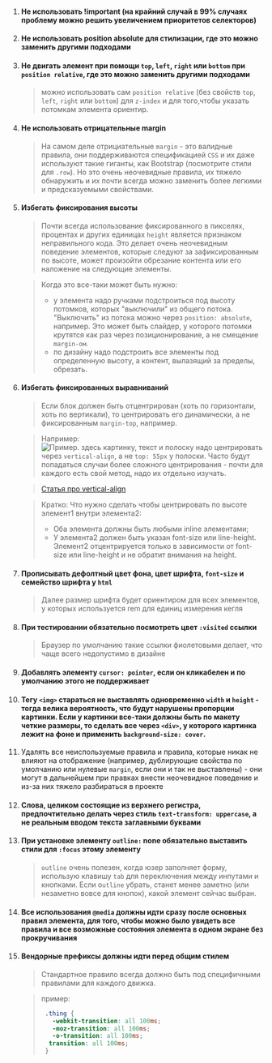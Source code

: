 1. #### Не использовать !important (на крайний случай в 99% случаях проблему можно решить увеличением приоритетов селекторов)

2. #### Не использовать position absolute для стилизации, где это можно заменить другими подходами

3. #### Не двигать элемент при помощи `top`, `left`, `right` или `bottom` при `position relative`, где это можно заменить другими подходами
    > можно использовать сам `position relative` (без свойств `top`, `left`, `right` или `bottom`) для `z-index` и для того,чтобы указать потомкам элемента ориентир.

4. #### Не использовать отрицательные margin
    > На самом деле отрициательные `margin` - это валидные правила, они поддерживаются спецификацией `CSS` и их даже используют такие гиганты, как Bootstrap (посмотрите стили для `.row`).
    > Но это очень неочевидные правила, их тяжело обнаружить и их почти всегда можно заменить более легкими и предсказуемыми свойствами.

5. #### Избегать фиксирования высоты
    > Почти всегда использование фиксированного в пикселях, процентах и других единицах `height` является признаком неправильного кода. Это делает очень неочевидным поведение элементов, которые следуют за зафиксированным по высоте, может произойти обрезание контента или его наложение на следующие элементы.

    > Когда это все-таки может быть нужно:
    > + у элемента надо ручками подстроиться под высоту потомков, которых "выключили" из общего потока. "Выключить" из потока можно через `position: absolute`, например. Это может быть слайдер, у которого потомки крутятся как раз через позиционирование, а не смещение `margin-ом`.
    > + по дизайну надо подстроить все элементы под определенную высоту, а контент, вылазящий за пределы, обрезать.

6. #### Избегать фиксированных выравниваний
    > Если блок должен быть отцентрирован (хоть по горизонтали, хоть по вертикали), то центрировать его динамически, а не фиксированным `margin-top`, например.

    > Например: <br>
    > ![Пример](https://user-images.githubusercontent.com/12808495/55335190-df687980-54c4-11e9-8623-13ecdb996ebc.png).
    > здесь картинку, текст и полоску надо центрировать через `vertical-align`, а не `top: 55px` у полоски.
    > Часто будут попадаться случаи более сложного центрирования - почти для каждого есть свой метод, надо их отдельно изучать.

    > [Статья про vertical-align](http://web-standards.ru/articles/vertical-align/)

    > Кратко:
    > Что нужно сделать чтобы центрировать по высоте элемент1 внутри элемента2:
    > * Оба элемента должны быть любыми inline элементами;
    > * У элемента2 должен быть указан font-size или line-height.<br>
    > Элемент2 отцентрируется только в зависимости от font-size или line-height и не обратит внимания на height.

7. #### Прописывать дефолтный цвет фона, цвет шрифта, `font-size` и семейство шрифта у `html`
    > Далее размер шрифта будет ориентиром для всех элементов, у которых используется rem для единиц измерения кегля

8. #### При тестировании обязательно посмотреть цвет `:visited` ссылки
    > Браузер по умолчанию такие ссылки фиолетовыми делает, что чаще всего недопустимо в дизайне

9. #### Добавлять элементу `cursor: pointer`, если он кликабелен и по умолчанию этого не поддерживает

10. #### Тегу `<img>` стараться не выставлять одновременно `width` и `height` - тогда велика вероятность, что будут нарушены пропорции картинки. Если у картинки все-таки должны быть по макету четкие размеры, то сделать все через `<div>`, у которого картинка лежит на фоне и применить `background-size: cover`.

11. Удалять все неиспользуемые правила и правила, которые никак не влияют на отображение (например, дублирующие свойства по умолчанию или нулевые `margin`, если они и так не выставлены) - они могут в дальнейшем при правках внести неочевидное поведение и из-за них тяжело разбираться в проекте

12. #### Слова, целиком состоящие из верхнего регистра, предпочтительно делать через стиль `text-transform: uppercase`, а не реальным вводом текста заглавными буквами

13. #### При установке элементу `outline:` none обязательно выставить стили для `:focus` этому элементу
    > `outline` очень полезен, когда юзер заполняет форму, использую клавишу `tab` для переключения между инпутами и кнопками. Если o`utline` убрать, станет менее заметно (или незаметно вовсе для кнопок), какой элемент сейчас выбран.

14. #### Все использования `@media` должны идти сразу после основных правил элемента, для того, чтобы можно было увидеть все правила и все возможные состояния элемента в одном экране без прокручивания

15. #### Вендорные префиксы должны идти перед общим стилем
    > Стандартное правило всегда должно быть под специфичными правилами для каждого движка.

    >пример:
    > ```css
    >  .thing {
    >    -webkit-transition: all 100ms;
    >    -moz-transition: all 100ms;
    >    -o-transition: all 100ms;
    >   transition: all 100ms;
    >  }
    >   ```

